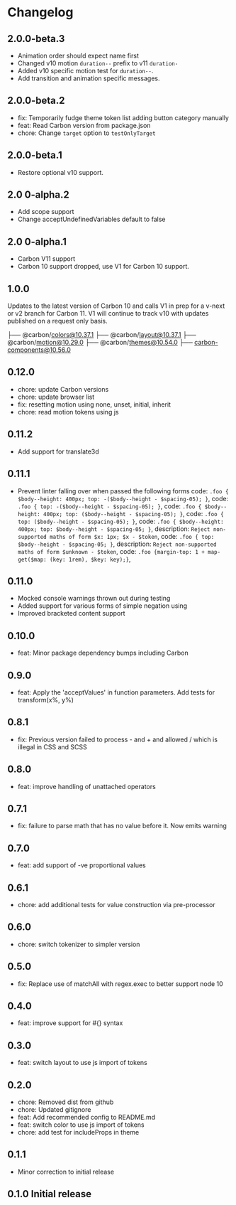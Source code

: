 # Changelog

## 2.0.0-beta.3

- Animation order should expect name first
- Changed v10 motion `duration--` prefix to v11 `duration-`
- Added v10 specific motion test for `duration--`.
- Add transition and animation specific messages.

## 2.0.0-beta.2

- fix: Temporarily fudge theme token list adding button category manually
- feat: Read Carbon version from package.json
- chore: Change `target` option to `testOnlyTarget`

## 2.0.0-beta.1

- Restore optional v10 support.

## 2.0 0-alpha.2

- Add scope support
- Change acceptUndefinedVariables default to false

## 2.0 0-alpha.1

- Carbon V11 support
- Carbon 10 support dropped, use V1 for Carbon 10 support.

## 1.0.0

Updates to the latest version of Carbon 10 and calls V1 in prep for a v-next or v2 branch for Carbon 11. V1 will continue to track v10 with updates published on a request only basis.

├── @carbon/colors@10.37.1
├── @carbon/layout@10.37.1
├── @carbon/motion@10.29.0
├── @carbon/themes@10.54.0
├── carbon-components@10.56.0

## 0.12.0

- chore: update Carbon versions
- chore: update browser list
- fix: resetting motion using none, unset, initial, inherit
- chore: read motion tokens using js

## 0.11.2

- Add support for translate3d

## 0.11.1

- Prevent linter falling over when passed the following forms
  code: `.foo { $body--height: 400px; top: -($body--height - $spacing-05); }`,
  code: `.foo { top: -($body--height - $spacing-05); }`,
  code: `.foo { $body--height: 400px; top: ($body--height - $spacing-05); }`,
  code: `.foo { top: ($body--height - $spacing-05); }`,
  code: `.foo { $body--height: 400px; top: $body--height - $spacing-05; }`,
  description: `Reject non-supported maths of form $x: 1px; $x - $token`,
  code: `.foo { top: $body--height - $spacing-05; }`,
  description: `Reject non-supported maths of form $unknown - $token`,
  code: `.foo {margin-top: 1 + map-get($map: (key: 1rem), $key: key);}`,

## 0.11.0

- Mocked console warnings thrown out during testing
- Added support for various forms of simple negation using
- Improved bracketed content support

## 0.10.0

- feat: Minor package dependency bumps including Carbon

## 0.9.0

- feat: Apply the 'acceptValues' in function parameters. Add tests for transform(x%, y%)

## 0.8.1

- fix: Previous version failed to process - and + and allowed / which is illegal in CSS and SCSS

## 0.8.0

- feat: improve handling of unattached operators

## 0.7.1

- fix: failure to parse math that has no value before it. Now emits warning

## 0.7.0

- feat: add support of -ve proportional values

## 0.6.1

- chore: add additional tests for value construction via pre-processor

## 0.6.0

- chore: switch tokenizer to simpler version

## 0.5.0

- fix: Replace use of matchAll with regex.exec to better support node 10

## 0.4.0

- feat: improve support for #{} syntax

## 0.3.0

- feat: switch layout to use js import of tokens

## 0.2.0

- chore: Removed dist from github
- chore: Updated gitignore
- feat: Add recommended config to README.md
- feat: switch color to use js import of tokens
- chore: add test for includeProps in theme

## 0.1.1

- Minor correction to initial release

## 0.1.0 Initial release
